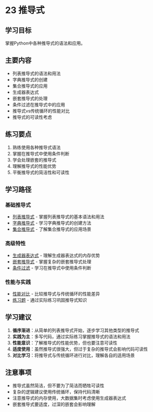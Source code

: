# 23 推导式

## 学习目标
掌握Python中各种推导式的语法和应用。

## 主要内容
- 列表推导式的语法和用法
- 字典推导式的创建
- 集合推导式的应用
- 生成器表达式
- 嵌套推导式的处理
- 条件过滤在推导式中的应用
- 推导式vs传统循环的性能对比
- 推导式的可读性考虑

## 练习要点
1. 熟练使用各种推导式语法
2. 掌握在推导式中使用条件判断
3. 学会处理嵌套的推导式
4. 理解推导式的性能优势
5. 平衡推导式的简洁性和可读性

## 学习路径

### 基础推导式
- [列表推导式](./01_list_comprehensions.md) - 掌握列表推导式的基本语法和用法
- [字典推导式](./02_dict_comprehensions.md) - 学习字典推导式的创建方法
- [集合推导式](./03_set_comprehensions.md) - 了解集合推导式的应用场景

### 高级特性
- [生成器表达式](./04_generator_expressions.md) - 理解生成器表达式的内存优势
- [嵌套推导式](./05_nested_comprehensions.md) - 掌握复杂的嵌套推导式处理
- [条件过滤](./06_conditional_comprehensions.md) - 学习在推导式中使用条件判断

### 性能与实践
- [性能对比](./07_performance_comparison.md) - 比较推导式与传统循环的性能差异
- [练习题](./08_exercises.md) - 通过实际练习巩固推导式知识

## 学习建议

1. **循序渐进**：从简单的列表推导式开始，逐步学习其他类型的推导式
2. **实践为主**：多写代码，通过实际练习掌握推导式的语法和用法
3. **性能意识**：了解推导式的性能优势，但也要注意可读性
4. **适度使用**：虽然推导式很强大，但过于复杂的推导式会影响代码可读性
5. **对比学习**：将推导式与传统循环进行对比，理解各自的适用场景

## 注意事项

- 推导式虽然简洁，但不要为了简洁而牺牲可读性
- 复杂的逻辑建议使用传统循环，保持代码清晰
- 注意推导式的内存使用，大数据集时考虑使用生成器表达式
- 嵌套推导式要适度，过深的嵌套会影响理解